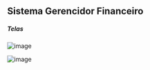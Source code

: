 ## Sistema Gerencidor Financeiro

##### Telas

![image](https://github.com/josequintinno/sistema_gerenciador_financeiro_web/assets/168947544/2c2e7770-5339-4e17-a2dd-93417feea85a)

![image](https://github.com/josequintinno/sistema_gerenciador_financeiro_web/assets/168947544/62ccaeaf-7dec-44e0-a350-276d9caa6247)


